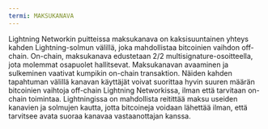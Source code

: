```yaml
---
termi: MAKSUKANAVA
---
```


Lightning Networkin puitteissa maksukanava on kaksisuuntainen yhteys kahden Lightning-solmun välillä, joka mahdollistaa bitcoinien vaihdon off-chain. On-chain, maksukanava edustetaan 2/2 multisignature-osoitteella, jota molemmat osapuolet hallitsevat. Maksukanavan avaaminen ja sulkeminen vaativat kumpikin on-chain transaktion. Näiden kahden tapahtuman välillä kanavan käyttäjät voivat suorittaa hyvin suuren määrän bitcoinien vaihtoja off-chain Lightning Networkissa, ilman että tarvitaan on-chain toimintaa. Lightningissa on mahdollista reitittää maksu useiden kanavien ja solmujen kautta, jotta bitcoineja voidaan lähettää ilman, että tarvitsee avata suoraa kanavaa vastaanottajan kanssa.